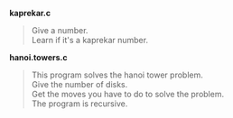 **kaprekar.c**
>Give a number.\
>Learn if it's a kaprekar number.

**hanoi.towers.c**
>This program solves the hanoi tower problem.\
>Give the number of disks.\
>Get the moves you have to do to solve the problem.\
>The program is recursive.
